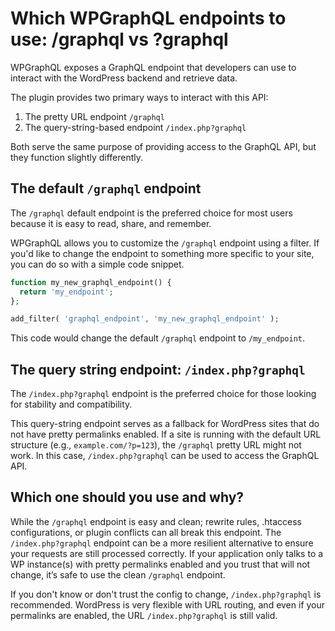 # Which WPGraphQL endpoints to use: /graphql vs ?graphql

WPGraphQL exposes a GraphQL endpoint that developers can use to interact with the WordPress backend and retrieve data.

The plugin provides two primary ways to interact with this API:

1. The pretty URL endpoint `/graphql`
2. The query-string-based endpoint `/index.php?graphql`

Both serve the same purpose of providing access to the GraphQL API, but they function slightly differently.

## The default `/graphql` endpoint

The `/graphql` default endpoint is the preferred choice for most users because it is easy to read, share, and remember.

WPGraphQL allows you to customize the `/graphql` endpoint using a filter. If you'd like to change the endpoint to something more specific to your site, you can do so with a simple code snippet.

```php
function my_new_graphql_endpoint() {
  return 'my_endpoint';
};

add_filter( 'graphql_endpoint', 'my_new_graphql_endpoint' );
```
This code would change the default `/graphql` endpoint to `/my_endpoint`.

## The query string endpoint: `/index.php?graphql`

The `/index.php?graphql` endpoint is the preferred choice for those looking for stability and compatibility.

This query-string endpoint serves as a fallback for WordPress sites that do not have pretty permalinks enabled. If a site is running with the default URL structure (e.g., `example.com/?p=123`), the `/graphql` pretty URL might not work. In this case, `/index.php?graphql` can be used to access the GraphQL API.

## Which one should you use and why?

While the `/graphql` endpoint is easy and clean; rewrite rules, .htaccess configurations, or plugin conflicts can all break this endpoint. The `/index.php?graphql` endpoint can be a more resilient alternative to ensure your requests are still processed correctly.
If your application only talks to a WP instance(s) with pretty permalinks enabled and you trust that will not change, it’s safe to use the clean `/graphql` endpoint.

If you don't know or don't trust the config to change, `/index.php?graphql` is recommended. WordPress is very flexible with URL routing, and even if your permalinks are enabled, the URL `/index.php?graphql` is still valid.
